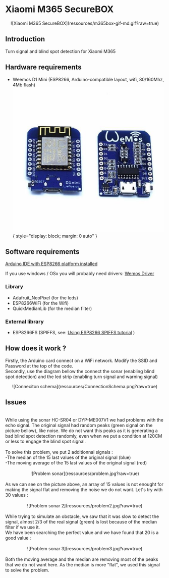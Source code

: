 # Xiaomi M365 SecureBOX
<center>
![Xiaomi M365 SecureBOX](ressources/m365box-gif-md.gif?raw=true)
</center>

## Introduction
Turn signal and blind spot detection for Xiaomi M365

## Hardware requirements
- Weemos D1 Mini (ESP8266, Arduino-compatible layout, wifi, 80/160Mhz, 4Mb flash)<BR>
![Weemos D1 Mini](ressources/wemos.jpg?raw=true){ style="display: block; margin: 0 auto" }
  
## Software requirements

[Arduino IDE with ESP8266 platform installed](https://www.arduino.cc/en/main/software)

If you use windows / OSx you will probably need drivers: [Wemos Driver](https://www.wemos.cc/downloads)

### Library 
- Adafruit_NeoPixel (for the leds)
- ESP8266WiFi (for the Wifi)
- QuickMedianLib (for the median filter)

### External library
- ESP8266FS (SPIFFS, see: [Using ESP8266 SPIFFS tutorial](https://www.instructables.com/id/Using-ESP8266-SPIFFS/) )

## How does it work ?

Firstly, the Arduino card connect on a WiFi network. Modify the SSID and Password at the top of the code.<br>
Secondly, use the diagram bellow the connect the sonar (enabling blind spot detection) and the led strip (enabling turn signal and warning signal) <br>
<center>
![Conneciton schema](ressources/ConnectionSchema.png?raw=true)
</center>

## Issues

<br>
While using the sonar HC-SR04 or DYP-ME007V1 we had problems with the echo signal. The original signal had random peaks (green signal on the picture bellow), like noise. We do not want this peaks as it is generating a bad blind spot detection randomly, even when we put a condition at 120CM or less to engage the blind spot signal.<br>
<br>
To solve this problem, we put 2 additionnal signals :<br>
-The median of the 15 last values of the original signal (blue)<br>
-The moving average of the 15 last values of the original signal (red)<br>
<br>
<center>
![Problem sonar](ressources/problem.jpg?raw=true)
</center>
<br>
As we can see on the picture above, an array of 15 values is not enought for making the signal flat and removing the noise we do not want. Let's try with 30 values :<br>
<br>
<center>
![Problem sonar 2](ressources/problem2.jpg?raw=true)
</center>
<br>
While trying to simulate an obstacle, we saw that it was slow to detect the signal, almost 2/3 of the real signal (green) is lost because of the median filter if we use it.<br>
We have been searching the perfect value and we have found that 20 is a good value :<br>
<br>
<center>
![Problem sonar 3](ressources/problem3.jpg?raw=true)
</center>
<br>
Both the moving average and the median are removing most of the peaks that we do not want here. As the median is more "flat", we used this signal to solve the problem.<br>

